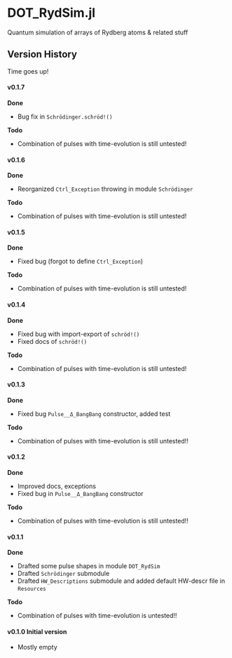 # DOT_RydSim.jl
Quantum simulation of arrays of Rydberg atoms &amp; related stuff

## Version History

Time goes up!

####  **v0.1.7**

**Done**

* Bug fix in `Schrödinger.schröd!()`

**Todo**

* Combination of pulses with time-evolution is still untested!



####  **v0.1.6**

**Done**

* Reorganized `Ctrl_Exception` throwing in module `Schrödinger`

**Todo**

* Combination of pulses with time-evolution is still untested!


####  **v0.1.5**

**Done**

* Fixed bug (forgot to define `Ctrl_Exception`)

**Todo**

* Combination of pulses with time-evolution is still untested!

####  **v0.1.4**

**Done**

* Fixed bug with import-export of `schröd!()`
* Fixed docs of `schröd!()`

**Todo**

* Combination of pulses with time-evolution is still untested!

####  **v0.1.3**

**Done**

* Fixed bug `Pulse__Δ_BangBang` constructor, added test

**Todo**

* Combination of pulses with time-evolution is still untested!!

####  **v0.1.2**

**Done**

* Improved docs, exceptions
* Fixed bug in `Pulse__Δ_BangBang` constructor

**Todo**

* Combination of pulses with time-evolution is still untested!!

####  **v0.1.1**

**Done**

* Drafted some pulse shapes in module `DOT_RydSim`
* Drafted `Schrödinger` submodule
* Drafted `HW_Descriptions` submodule and added default HW-descr file in `Resources`

**Todo**

* Combination of pulses with time-evolution is untested!!


####  **v0.1.0** Initial version
* Mostly empty
